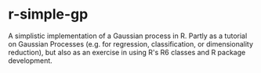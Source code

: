 # r-simple-gp

A simplistic implementation of a Gaussian process in R. Partly
as a tutorial on Gaussian Processes (e.g. for regression, classification,
or dimensionality reduction), but also as an exercise in using R's R6
classes and R package development.
